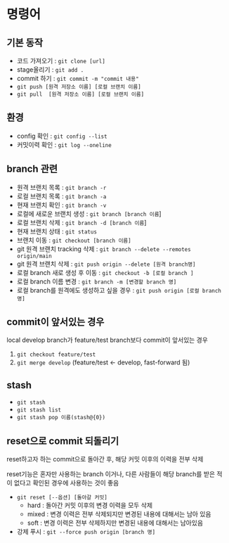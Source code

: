 # 명령어

## 기본 동작

* 코드 가져오기 : `git clone [url]`
* stage올리기 : `git add .`
* commit 하기 : `git commit -m "commit 내용"`
* `git push [원격 저장소 이름] [로컬 브랜치 이름]`
* `git pull  [원격 저장소 이름] [로컬 브랜치 이름]`



## 환경

* config 확인 : `git config --list`
* 커밋이력 확인 : `git log --oneline`

## branch 관련

* 원격 브랜치 목록 : `git branch -r`
* 로컬 브랜치 목록 : `git branch -a`
* 현재 브랜치 확인 : `git branch -v`
* 로컬에 새로운 브랜치 생성 : `git branch [branch 이름`\]
* 로컬 브랜치 삭제 : `git branch -d [branch 이름`\]
* 현재 브랜치 상태 : `git status`
* 브랜치 이동 : `git checkout [branch 이름]`
* git 원격 브랜치 tracking 삭제 : `git branch --delete --remotes origin/main`
* git 원격 브랜치 삭제 : `git push origin --delete [원격 branch명]`
* 로컬 branch 새로 생성 후 이동 : `git checkout -b [로컬 branch ]`
* 로컬 branch 이름 변경 : `git branch -m [변경할 branch 명]`
* 로컬 branch를 원격에도 생성하고 싶을 경우 : `git push origin [로컬 branch 명]`

## commit이 앞서있는 경우

local develop branch가 feature/test branch보다 commit이 앞서있는 경우

1. `git checkout feature/test`
2. `git merge develop`  \(feature/test &lt;- develop, fast-forward 됨\)

## stash

* `git stash`
* `git stash list`
* `git stash pop 이름(stash@{0})`

## reset으로 commit 되돌리기

reset하고자 하는 commit으로 돌아간 후, 해당 커밋 이후의 이력을 전부 삭제

reset기능은 혼자만 사용하는 branch 이거나, 다른 사람들이 해당 branch를 받은 적이 없다고 확인된 경우에 사용하는 것이 좋음

* `git reset [--옵션] [돌아갈 커밋]`
  * hard : 돌아간 커밋 이후의 변경 이력을 모두 삭제
  * mixed : 변경 이력은 전부 삭제되지만 변경된 내용에 대해서는 남아 있음
  * soft : 변경 이력은 전부 삭제하지만 변경된 내용에 대해서는 남아있음
* 강제 푸시 : `git --force push origin [branch 명]`



